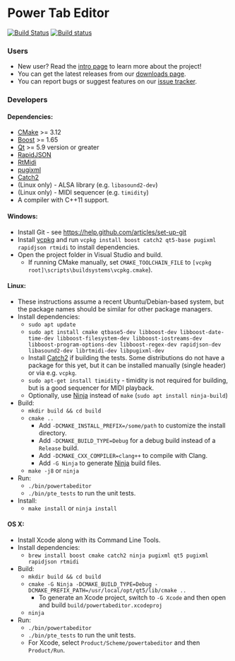# Power Tab Editor

[![Build Status](https://travis-ci.org/powertab/powertabeditor.svg?branch=master)](https://travis-ci.org/powertab/powertabeditor)
[![Build status](https://ci.appveyor.com/api/projects/status/9q4cnu1l6rjxg96h?svg=true)](https://ci.appveyor.com/project/cameronwhite/powertabeditor)

### Users
* New user? Read the [intro page](https://github.com/powertab/powertabeditor/wiki/Power-Tab-Editor-2.0,-Here-at-last!) to learn more about the project!
* You can get the latest releases from our [downloads page](https://github.com/powertab/powertabeditor/releases).
* You can report bugs or suggest features on our [issue tracker](https://github.com/powertab/powertabeditor/issues).

### Developers

#### Dependencies:
* [CMake](http://www.cmake.org/) >= 3.12
* [Boost](http://www.boost.org/) >= 1.65
* [Qt](http://qt-project.org/) >= 5.9 version or greater
* [RapidJSON](https://rapidjson.org/)
* [RtMidi](https://www.music.mcgill.ca/~gary/rtmidi/)
* [pugixml](https://pugixml.org/)
* [Catch2](https://github.com/catchorg/Catch2)
* (Linux only) - ALSA library (e.g. `libasound2-dev`)
* (Linux only) - MIDI sequencer (e.g. `timidity`)
* A compiler with C++11 support.

#### Windows:
* Install Git - see https://help.github.com/articles/set-up-git
* Install [vcpkg](https://github.com/microsoft/vcpkg) and run `vcpkg install boost catch2 qt5-base pugixml rapidjson rtmidi` to install dependencies.
* Open the project folder in Visual Studio and build.
  * If running CMake manually, set `CMAKE_TOOLCHAIN_FILE` to `[vcpkg root]\scripts\buildsystems\vcpkg.cmake`).

#### Linux:
* These instructions assume a recent Ubuntu/Debian-based system, but the package names should be similar for other package managers.
* Install dependencies:
  * `sudo apt update`
  * `sudo apt install cmake qtbase5-dev libboost-dev libboost-date-time-dev libboost-filesystem-dev libboost-iostreams-dev libboost-program-options-dev libboost-regex-dev rapidjson-dev libasound2-dev librtmidi-dev libpugixml-dev`
  * Install [Catch2](https://github.com/catchorg/Catch2) if building the tests. Some distributions do not have a package for this yet, but it can be installed manually (single header) or via e.g. `vcpkg`.
  * `sudo apt-get install timidity` - timidity is not required for building, but is a good sequencer for MIDI playback.
  * Optionally, use [Ninja](http://martine.github.io/ninja/) instead of `make` (`sudo apt install ninja-build`)
* Build:
  * `mkdir build && cd build`
  * `cmake ..`
    * Add `-DCMAKE_INSTALL_PREFIX=/some/path` to customize the install directory.
    * Add `-DCMAKE_BUILD_TYPE=Debug` for a debug build instead of a `Release` build.
    * Add `-DCMAKE_CXX_COMPILER=clang++` to compile with Clang.
    * Add `-G Ninja` to generate [Ninja](http://martine.github.io/ninja/) build files.
  * `make -j8` or `ninja`
* Run:
  * `./bin/powertabeditor`
  * `./bin/pte_tests` to run the unit tests.
* Install:
  * `make install` or `ninja install`

#### OS X:
* Install Xcode along with its Command Line Tools.
* Install dependencies:
  * `brew install boost cmake catch2 ninja pugixml qt5 pugixml rapidjson rtmidi`
* Build:
  * `mkdir build && cd build`
  * `cmake -G Ninja -DCMAKE_BUILD_TYPE=Debug -DCMAKE_PREFIX_PATH=/usr/local/opt/qt5/lib/cmake ..`
    * To generate an Xcode project, switch to `-G Xcode` and then open and build `build/powertabeditor.xcodeproj`
  * `ninja`
* Run:
  * `./bin/powertabeditor`
  * `./bin/pte_tests` to run the unit tests.
  * For Xcode, select `Product/Scheme/powertabeditor` and then `Product/Run`.
